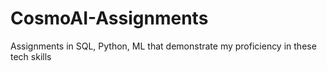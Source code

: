 # CosmoAI-Assignments
Assignments in SQL, Python, ML that demonstrate my proficiency in these tech skills 
